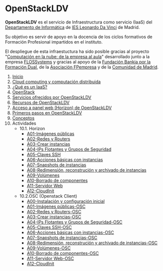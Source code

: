 # OpenStackLDV

**OpenStackLDV** es el servicio de Infraestructura como servicio (IaaS) del [Departamento de Informática](https://www.informaticaldv.com/) de [IES Leonardo Da Vinci](http://www.iesleonardo.com) de Madrid.

Su objetivo es servir de apoyo en la docencia de los ciclos formativos de Formación Profesional impartidos en el instituto.

El despliegue de esta infraestuctura ha sido posible gracias al proyecto "[Computación en la nube: de la empresa al aula](https://cloud.informaticaldv.com/)" desarrollado junto a la empresa  [FLOSSystems](https://flossystems.com/) y gracias al apoyo de la [Fundación Bankia por la Formación Dual](https://www.dualizabankia.com), de la [Asociación FPempresa](http://fpempresa.net/) y de la [Comunidad de Madrid](http://www.comunidad.madrid/servicios/educacion/formacion-profesional).

1. [Inicio](docs/README.md)
2. [Cloud computing y computación distribuida](docs/02-Cloud/Cloud.md)
3. [¿Qué es un IaaS?](docs/03-IaaS/IaaS.md)
4. [OpenStack](docs/04-OpenStack/OpenStack.md)
5. [Servicios ofrecidos por OpenStackLDV](docs/05-Servicios/Servicios.md)
6. [Recursos de OpenStackLDV](docs/06-Recursos/Recursos.md)
7. [Acceso a panel web (Horizon) de OpenStackLDV](docs/07-Acceso/Acceso.md)
8. [Primeros pasos en OpenStackLDV](docs/08-PrimerosPasos/PrimerosPasos.md)
9. [Conceptos](docs/09-Conceptos/Conceptos.md)
10. Actividades
    - 10.1. Horizon
        - [A01-Imágenes públicas](docs/10-Actividades/Horizon/ImágenesPúblicas/ImágenesPúblicas.md)
        - [A02-Redes y Routers](docs/10-Actividades/Horizon/RedesRouters/RedesRouters.md)
        - [A03-Crear instancias](docs/10-Actividades/Horizon/Instancias/Instancias.md)
        - [A04-IPs Flotantes y Grupos de Seguridad](10-Actividades/Horizon/IPsFlotantesGruposSeguridad/IPsFlotantesGruposSeguridad.md)
        - [A05-Claves SSH](docs/10-Actividades/Horizon/ClavesSSH/ClavesSSH.md)
        - [A06-Acciones básicas con instancias](docs/10-Actividades/Horizon/AccionesBásicas/AccionesBásicas.md)
        - [A07-Snapshots de instancias](docs/10-Actividades/Horizon/SnapshotsDeInstancias/SnapshotsDeInstancias.md)
        - [A08-Redimensión, reconstrución y archivado de instancias](docs/10-Actividades/Horizon/RedimensiónReconstruciónArchivado/RedimensiónReconstruciónArchivado.md)
        - [A09-Volúmenes](docs/10-Actividades/Horizon/Volúmenes/Volúmenes.md)
        - [A10-Borrado de componentes](docs/10-Actividades/Horizon/Borrado/Borrado.md)
        - [A11-Servidor Web](docs/10-Actividades/Horizon/ServidorWeb/ServidorWeb.md)
        - [A12-CloudInit](docs/10-Actividades/Horizon/CloudInit/CloudInit.md)
    - 10.2.OSC (Openstack Client)
        - [A00-Instalación y configuración inicial](docs/10-Actividades/OSC/Instalacion-OSC/Instalacion-OSC.md)
        - [A01-Imágenes públicas-OSC](docs/10-Actividades/OSC/ImágenesPúblicas-OSC/ImágenesPúblicas-OSC.md)
        - [A02-Redes y Routers-OSC](docs/10-Actividades/OSC/RedesRouters-OSC/RedesRouters-OSC.md)
        - [A03-Crear instancias-OSC](docs/10-Actividades/OSC/Instancias-OSC/Instancias-OSC.md)
        - [A04-IPs Flotantes y Grupos de Seguridad-OSC](docs/10-Actividades/OSC/IPsFlotantesGruposSeguridad-OSC/IPsFlotantesGruposSeguridad-OSC.md)
        - [A05-Claves SSH-OSC](docs/10-Actividades/OSC/ClavesSSH-OSC/ClavesSSH-OSC.md)
        - [A06-Acciones básicas con instancias-OSC](docs/10-Actividades/OSC/AccionesBásicas-OSC/AccionesBásicas-OSC.md)
        - [A07-Snapshots de instancias-OSC](docs/10-Actividades/OSC/SnapshotsDeInstancias-OSC/SnapshotsDeInstancias-OSC.md)
        - [A08-Redimensión, reconstrución y archivado de instancias-OSC](docs/10-Actividades/OSC/RedimensiónReconstruciónArchivado-OSC/RedimensiónReconstruciónArchivado-OSC.md)
        - [A09-Volúmenes-OSC](docs/10-Actividades/OSC/Volúmenes-OSC/Volúmenes-OSC.md)
        - [A10-Borrado de componentes-OSC](docs/10-Actividades/OSC/Borrado-OSC/Borrado-OSC.md)
        - [A11-Servidor Web-OSC](docs/10-Actividades/OSC/ServidorWeb-OSC/ServidorWeb-OSC.md)
        - [A12-CloudInit](docs/10-Actividades/OSC/CloudInit-OSC/CloudInit-OSC.md)
